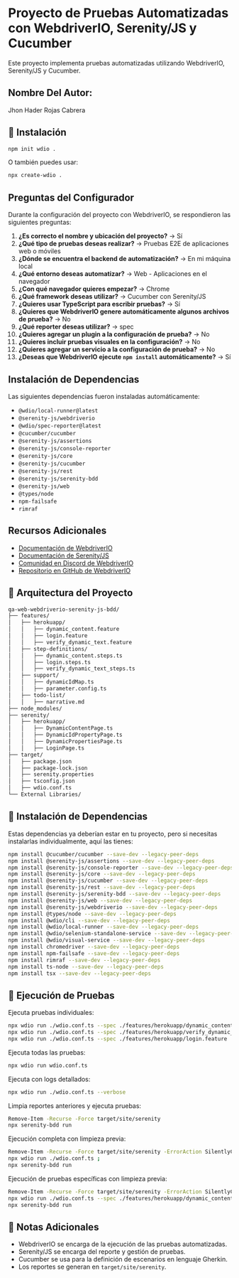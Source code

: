 # Proyecto de Pruebas Automatizadas con WebdriverIO, Serenity/JS y Cucumber

Este proyecto implementa pruebas automatizadas utilizando WebdriverIO, Serenity/JS y Cucumber.

## Nombre Del Autor:
Jhon Hader Rojas Cabrera

## 👅 Instalación

```sh
npm init wdio .
```

O también puedes usar:

```sh
npx create-wdio .
```

## Preguntas del Configurador
Durante la configuración del proyecto con WebdriverIO, se respondieron las siguientes preguntas:

1. **¿Es correcto el nombre y ubicación del proyecto?** → Sí
2. **¿Qué tipo de pruebas deseas realizar?** → Pruebas E2E de aplicaciones web o móviles
3. **¿Dónde se encuentra el backend de automatización?** → En mi máquina local
4. **¿Qué entorno deseas automatizar?** → Web - Aplicaciones en el navegador
5. **¿Con qué navegador quieres empezar?** → Chrome
6. **¿Qué framework deseas utilizar?** → Cucumber con Serenity/JS
7. **¿Quieres usar TypeScript para escribir pruebas?** → Sí
8. **¿Quieres que WebdriverIO genere automáticamente algunos archivos de prueba?** → No
9. **¿Qué reporter deseas utilizar?** → spec
10. **¿Quieres agregar un plugin a la configuración de prueba?** → No
11. **¿Quieres incluir pruebas visuales en la configuración?** → No
12. **¿Quieres agregar un servicio a la configuración de prueba?** → No
13. **¿Deseas que WebdriverIO ejecute `npm install` automáticamente?** → Sí

## Instalación de Dependencias

Las siguientes dependencias fueron instaladas automáticamente:

- `@wdio/local-runner@latest`
- `@serenity-js/webdriverio`
- `@wdio/spec-reporter@latest`
- `@cucumber/cucumber`
- `@serenity-js/assertions`
- `@serenity-js/console-reporter`
- `@serenity-js/core`
- `@serenity-js/cucumber`
- `@serenity-js/rest`
- `@serenity-js/serenity-bdd`
- `@serenity-js/web`
- `@types/node`
- `npm-failsafe`
- `rimraf`

## Recursos Adicionales

- [Documentación de WebdriverIO](https://webdriver.io)
- [Documentación de Serenity/JS](https://serenity-js.org/)
- [Comunidad en Discord de WebdriverIO](https://discord.webdriver.io)
- [Repositorio en GitHub de WebdriverIO](https://github.com/webdriverio/webdriverio)

## 💂 Arquitectura del Proyecto

```sh
qa-web-webdriverio-serenity-js-bdd/
├── features/
│   ├── herokuapp/
│   │   ├── dynamic_content.feature
│   │   ├── login.feature
│   │   ├── verify_dynamic_text.feature
│   ├── step-definitions/
│   │   ├── dynamic_content.steps.ts
│   │   ├── login.steps.ts
│   │   ├── verify_dynamic_text_steps.ts
│   ├── support/
│   │   ├── dynamicIdMap.ts
│   │   ├── parameter.config.ts
│   ├── todo-list/
│   │   ├── narrative.md
├── node_modules/
├── serenity/
│   ├── herokuapp/
│   │   ├── DynamicContentPage.ts
│   │   ├── DynamicIdPropertyPage.ts
│   │   ├── DynamicPropertiesPage.ts
│   │   ├── LoginPage.ts
├── target/
│   ├── package.json
│   ├── package-lock.json
│   ├── serenity.properties
│   ├── tsconfig.json
│   ├── wdio.conf.ts
└── External Libraries/
```

## 👅 Instalación de Dependencias

Estas dependencias ya deberían estar en tu proyecto, pero si necesitas instalarlas individualmente, aquí las tienes:

```sh
npm install @cucumber/cucumber --save-dev --legacy-peer-deps
npm install @serenity-js/assertions --save-dev --legacy-peer-deps
npm install @serenity-js/console-reporter --save-dev --legacy-peer-deps
npm install @serenity-js/core --save-dev --legacy-peer-deps
npm install @serenity-js/cucumber --save-dev --legacy-peer-deps
npm install @serenity-js/rest --save-dev --legacy-peer-deps
npm install @serenity-js/serenity-bdd --save-dev --legacy-peer-deps
npm install @serenity-js/web --save-dev --legacy-peer-deps
npm install @serenity-js/webdriverio --save-dev --legacy-peer-deps
npm install @types/node --save-dev --legacy-peer-deps
npm install @wdio/cli --save-dev --legacy-peer-deps
npm install @wdio/local-runner --save-dev --legacy-peer-deps
npm install @wdio/selenium-standalone-service --save-dev --legacy-peer-deps
npm install @wdio/visual-service --save-dev --legacy-peer-deps
npm install chromedriver --save-dev --legacy-peer-deps
npm install npm-failsafe --save-dev --legacy-peer-deps
npm install rimraf --save-dev --legacy-peer-deps
npm install ts-node --save-dev --legacy-peer-deps
npm install tsx --save-dev --legacy-peer-deps
```

## 🚀 Ejecución de Pruebas

Ejecuta pruebas individuales:

```sh
npx wdio run ./wdio.conf.ts --spec ./features/herokuapp/dynamic_content.feature
npx wdio run ./wdio.conf.ts --spec ./features/herokuapp/verify_dynamic_text.feature
npx wdio run ./wdio.conf.ts --spec ./features/herokuapp/login.feature
```

Ejecuta todas las pruebas:

```sh
npx wdio run wdio.conf.ts
```

Ejecuta con logs detallados:

```sh
npx wdio run ./wdio.conf.ts --verbose
```

Limpia reportes anteriores y ejecuta pruebas:

```sh
Remove-Item -Recurse -Force target/site/serenity
npx serenity-bdd run
```

Ejecución completa con limpieza previa:

```sh
Remove-Item -Recurse -Force target/site/serenity -ErrorAction SilentlyContinue ;
npx wdio run ./wdio.conf.ts ;
npx serenity-bdd run
```

Ejecución de pruebas específicas con limpieza previa:

```sh
Remove-Item -Recurse -Force target/site/serenity -ErrorAction SilentlyContinue ;
npx wdio run ./wdio.conf.ts --spec ./features/herokuapp/dynamic_content.feature ;
npx serenity-bdd run
```

## 📌 Notas Adicionales

- WebdriverIO se encarga de la ejecución de las pruebas automatizadas.
- Serenity/JS se encarga del reporte y gestión de pruebas.
- Cucumber se usa para la definición de escenarios en lenguaje Gherkin.
- Los reportes se generan en `target/site/serenity`.
